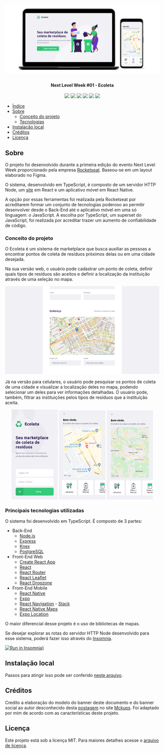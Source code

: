 <h1 align="center">
  <img alt="Página inicial da versão Web da aplicação Ecoleta" title="Landing Page do Ecoleta" src="./assets/screenshots/banner.png" />
</h1>

<h4 align="center"> 
	Next Level Week #01 - Ecoleta
</h4>

<div align="center">
  <img src="https://img.shields.io/github/repo-size/marcel099/rs-nlw-01-ecoleta.svg">
  <img src="https://img.shields.io/github/last-commit/marcel099/rs-nlw-01-ecoleta.svg">
  <img src="https://img.shields.io/github/issues/marcel099/rs-nlw-01-ecoleta.svg">
  <img src="https://img.shields.io/github/issues-closed/marcel099/rs-nlw-01-ecoleta.svg">
  <img src="https://img.shields.io/github/license/marcel099/rs-nlw-01-ecoleta.svg">
  <img src="https://img.shields.io/github/stars/marcel099/rs-nlw-01-ecoleta.svg?style=social">
</div>

* [Índice](#índice)
* [Sobre](#sobre)
  * [Conceito do projeto](#conceito-do-projeto)
  * [Tecnologias](#principais-tecnologias-utilizadas)
* [Instalação local](#instalação-local)
* [Créditos](#créditos)
* [Licença](#licença)

## Sobre

O projeto foi desenvolvido durante a primeira edição do evento Next Level Week proporcionado pela empresa [Rocketseat](https://rocketseat.com.br/). Baseou-se em um layout elaborado no Figma.

O sistema, desenvolvido em TypeScript, é composto de um servidor HTTP Node, um [site](https://ecoleta.marcel099.vercel.app/) em React e um aplicativo móvel em React Native.

A opção por essas ferramentas foi realizada pela Rocketseat por acreditarem formar um conjunto de tecnologias poderoso ao permitir desenvolver desde o Back-End até o aplicativo móvel em uma só linguagem: o JavaScript. A escolha por TypeScript, um superset do JavaScript, foi realizada por acreditar trazer um aumento de confiabilidade de código.

### Conceito do projeto

O Ecoleta é um sistema de marketplace que busca auxiliar as pessoas a encontrar pontos de coleta de resíduos próximos delas ou em uma cidade desejada.

Na sua versão web, o usuário pode cadastrar um ponto de coleta, definir quais tipos de resíduos são aceitos e definir a localização da instituição através de uma seleção no mapa.

<div align="center">
  <img alt="Página de cadastro de pontos de coleta" title="Página de cadastro de pontos de coleta" src="./assets/screenshots/ecoleta_web_create_point.png" />
</div>

Já na versão para celulares, o usuário pode pesquisar os pontos de coleta de uma cidade e visualizar a localização deles no mapa, podendo selecionar um deles para ver informações detalhadas. O usuário pode, também, filtrar as instituições pelos tipos de resíduos que a instituição aceita.

<div align="center">
  <img title="Página de cadastro de pontos de coleta" src="./assets/screenshots/ecoleta_mobile_home_page.png" width="30%" />
  <img title="Página de cadastro de pontos de coleta" src="./assets/screenshots/ecoleta_mobile_points_page_1.png" width="30%" />
  <img title="Página de cadastro de pontos de coleta" src="./assets/screenshots/ecoleta_mobile_points_page_2.png" width="30%" />
</div>

### Principais tecnologias utilizadas

O sistema foi desenvolvido em TypeScript. É composto de 3 partes:

- Back-End
  - [Node.js](https://nodejs.org/en/)
  - [Express](https://expressjs.com/)
  - [Knex](https://knexjs.org/)
  - [PostgreSQL](https://www.postgresql.org/)
- Front-End Web
  - [Create React App](https://create-react-app.dev/)
  - [React](https://react.dev/)
  - [React Router](https://reactrouter.com/)
  - [React Leaflet](https://react-leaflet.js.org/)
  - [React Dropzone](https://react-dropzone.js.org/)
- Front-End Mobile
  - [React Native](https://reactnative.dev/)
  - [Expo](https://expo.dev/)
  - [React Navigation](https://reactnavigation.org/) - [Stack](https://reactnavigation.org/docs/stack-navigator/)
  - [React Native Maps](https://www.npmjs.com/package/react-native-maps)
  - [Expo Location](https://docs.expo.dev/versions/latest/sdk/location)

O maior diferencial desse projeto é o uso de bibliotecas de mapas.

Se desejar explorar as rotas do servidor HTTP Node desenvolvido para esse sistema, poderá fazer isso através do [Insomnia](https://insomnia.rest/).

[![Run in Insomnia}](https://insomnia.rest/images/run.svg)](https://insomnia.rest/run/?label=NLW%20%2301%20-%20Ecoleta&uri=https%3A%2F%2Fgithub.com%2Fmarcel099%2Frs-nlw-01-ecoleta%2Fblob%2Fmain%2Fassets%2Finsomnia_collection.json)

## Instalação local

Passos para atingir isso pode ser conferido <a href="./INSTALLATION.md">neste arquivo</a>.

## Créditos

Credito a elaboração do modelo do banner deste documento e do banner social ao autor desconhecido desta [postagem](https://mckups.com/pixel-4-and-pixelbook-go-mockup/) no site [Mckups](https://mckups.com). Foi adaptado por mim de acordo com as características deste projeto.

## Licença
Este projeto está sob a licença MIT. Para maiores detalhes acesse o <a href="./LICENSE.md">arquivo de licença</a>.